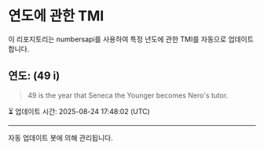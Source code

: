 
# 연도에 관한 TMI

이 리포지토리는 numbersapi를 사용하여 특정 년도에 관한 TMI를 자동으로 업데이트합니다.

## 연도: (49 i)
> 49 is the year that Seneca the Younger becomes Nero's tutor.

⏳ 업데이트 시간: 2025-08-24 17:48:02 (UTC)

---
자동 업데이트 봇에 의해 관리됩니다.
